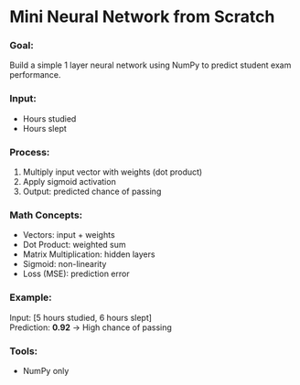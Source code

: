 # Mini Neural Network from Scratch 

###  Goal:
Build a simple 1 layer neural network using NumPy to predict student exam performance.

###  Input:
- Hours studied
- Hours slept

###  Process:
1. Multiply input vector with weights (dot product)
2. Apply sigmoid activation
3. Output: predicted chance of passing

###  Math Concepts:
- Vectors: input + weights
- Dot Product: weighted sum
- Matrix Multiplication: hidden layers
- Sigmoid: non-linearity
- Loss (MSE): prediction error

###  Example:
Input: [5 hours studied, 6 hours slept]  
Prediction: **0.92** -> High chance of passing

###  Tools:
- NumPy only
